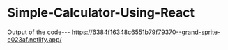# Simple-Calculator-Using-React

Output of the code---
https://6384f16348c6551b79f79370--grand-sprite-e023af.netlify.app/
